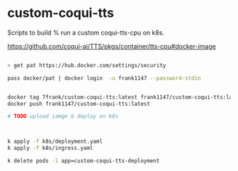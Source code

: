 # custom-coqui-tts

Scripts to build % run a custom coqui-tts-cpu on k8s.

https://github.com/coqui-ai/TTS/pkgs/container/tts-cpu#docker-image

```bash

> get pat https://hub.docker.com/settings/security

pass docker/pat | docker login  -u frank1147 --password-stdin


docker tag 7frank/custom-coqui-tts:latest frank1147/custom-coqui-tts:latest
docker push frank1147/custom-coqui-tts:latest

# TODO upload iamge & deploy on k8s



k apply -f k8s/deployment.yaml
k apply -f k8s/ingress.yaml

k delete pods -l app=custom-coqui-tts-deployment


```